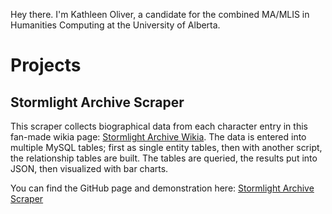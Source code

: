 Hey there. I'm Kathleen Oliver, a candidate for the combined MA/MLIS in Humanities Computing at the University of Alberta. 

# Projects

## Stormlight Archive Scraper
This scraper collects biographical data from each character entry in this fan-made wikia page: [Stormlight Archive Wikia](http://stormlightarchive.wikia.com/wiki/Category:Characters). The data is entered into multiple MySQL tables; first as single entity tables, then with another script, the relationship tables are built. The tables are queried, the results put into JSON, then visualized with bar charts.

You can find the GitHub page and demonstration here: [Stormlight Archive Scraper](https://k-j-oliver.github.io/StormlightArchiveScraper/)
